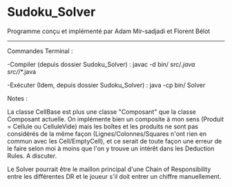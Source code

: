 # Sudoku_Solver

Programme conçu et implémenté par Adam Mir-sadjadi et Florent Bélot

-------------------------------------------------------------------------------------------------------------------------------------------------------------------
Commandes Terminal :

-Compiler (depuis dossier Sudoku_Solver) :
javac -d bin/ src/*.java src/*/*.java


-Exécuter (Idem, depuis dossier Sudoku_Solver) :
java -cp bin/ Solver

Notes : 

La classe CellBase est plus une classe "Composant" que la classe Composant actuelle. On implémente bien un composite à mon sens (Produit = Cellule ou CelluleVide) mais les boîtes et les produits ne sont pas considérés de la même façon (Lignes/Colonnes/Squares n'ont rien en commun avec les Cell/EmptyCell), et ce serait de toute façon une erreur de le faire selon moi à moins que l'on y trouve un intérêt dans les Deduction Rules. A discuter.

Le Solver pourrait être le maillon principal d'une Chain of Responsibility entre les différentes DR et le joueur s'il doit entrer un chiffre manuellement.
